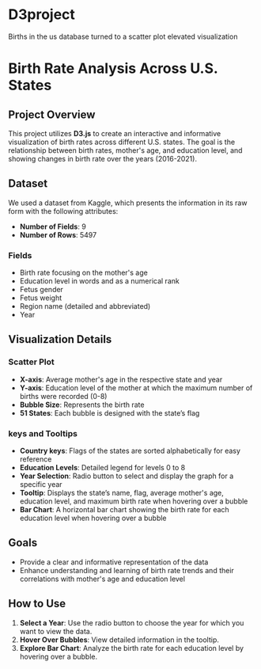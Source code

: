 # D3project
Births in the us database turned to a scatter plot elevated visualization

# Birth Rate Analysis Across U.S. States

## Project Overview
This project utilizes **D3.js** to create an interactive and informative visualization of birth rates across different U.S. states. 
The goal is the relationship between birth rates, mother's age, and education level, and showing changes in birth rate over the years (2016-2021).

## Dataset
We used a dataset from Kaggle, which presents the information in its raw form with the following attributes:

- **Number of Fields**: 9
- **Number of Rows**: 5497

### Fields

- Birth rate focusing on the mother's age
- Education level in words and as a numerical rank
- Fetus gender
- Fetus weight
- Region name (detailed and abbreviated)
- Year

## Visualization Details
### Scatter Plot

- **X-axis**: Average mother's age in the respective state and year
- **Y-axis**: Education level of the mother at which the maximum number of births were recorded (0-8)
- **Bubble Size**: Represents the birth rate
- **51 States**: Each bubble is designed with the state’s flag

### keys and Tooltips

- **Country keys**: Flags of the states are sorted alphabetically for easy reference
- **Education Levels**: Detailed legend for levels 0 to 8
- **Year Selection**: Radio button to select and display the graph for a specific year
- **Tooltip**: Displays the state’s name, flag, average mother's age, education level, and maximum birth rate when hovering over a bubble
- **Bar Chart**: A horizontal bar chart showing the birth rate for each education level when hovering over a bubble

## Goals

- Provide a clear and informative representation of the data
- Enhance understanding and learning of birth rate trends and their correlations with mother's age and education level

## How to Use

1. **Select a Year**: Use the radio button to choose the year for which you want to view the data.
2. **Hover Over Bubbles**: View detailed information in the tooltip.
3. **Explore Bar Chart**: Analyze the birth rate for each education level by hovering over a bubble.


